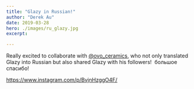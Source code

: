 ```yaml
---
title: "Glazy in Russian!"
author: "Derek Au"
date: 2019-03-28
hero: ./images/ru_glazy.jpg
excerpt: 

---
```


Really excited to collaborate with [@ovo\_ceramics](https://www.instagram.com/ovo_ceramics/), who not only translated Glazy into Russian but also shared Glazy with his followers!  большое спасибо!

https://www.instagram.com/p/BvjnHzggO4F/
